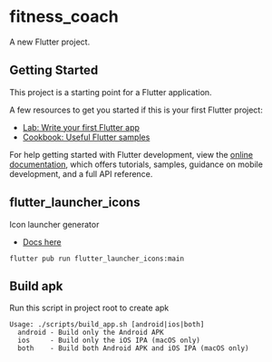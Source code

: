 # fitness_coach

A new Flutter project.

## Getting Started

This project is a starting point for a Flutter application.

A few resources to get you started if this is your first Flutter project:

- [Lab: Write your first Flutter app](https://docs.flutter.dev/get-started/codelab)
- [Cookbook: Useful Flutter samples](https://docs.flutter.dev/cookbook)

For help getting started with Flutter development, view the
[online documentation](https://docs.flutter.dev/), which offers tutorials,
samples, guidance on mobile development, and a full API reference.

## flutter_launcher_icons

Icon launcher generator

- [Docs here](https://pub.dev/packages/flutter_launcher_icons)

```
flutter pub run flutter_launcher_icons:main
```

## Build apk

Run this script in project root to create apk

```batch
Usage: ./scripts/build_app.sh [android|ios|both]
  android - Build only the Android APK
  ios     - Build only the iOS IPA (macOS only)
  both    - Build both Android APK and iOS IPA (macOS only)
```
